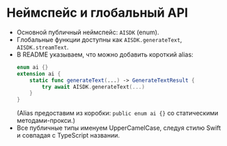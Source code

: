 # Неймспейс и глобальный API

- Основной публичный неймспейс: `AISDK` (enum).
- Глобальные функции доступны как `AISDK.generateText`, `AISDK.streamText`.
- В README указываем, что можно добавить короткий alias:
  ```swift
  enum ai {}
  extension ai {
      static func generateText(...) -> GenerateTextResult {
          try await AISDK.generateText(...)
      }
  }
  ```
  (Alias предоставим из коробки: `public enum ai {}` со статическими методами-прокси.)
- Все публичные типы именуем UpperCamelCase, следуя стилю Swift и совпадая с TypeScript названии.
